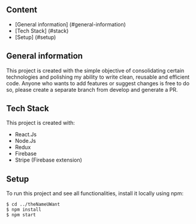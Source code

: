 ## Content
* [General information] (#general-information)
* [Tech Stack] (#stack)
* [Setup] (#setup)

## General information
This project is created with the simple objective of consolidating certain technologies and polishing my ability to write clean, reusable and efficient code. Anyone who wants to add features or suggest changes is free to do so, please create a separate branch from develop and generate a PR.

## Tech Stack
This project is created with:
* React.Js
* Node.Js
* Redux
* Firebase
* Stripe (Firebase extension)

## Setup
To run this project and see all functionalities, install it locally using npm:

```
$ cd ../theNameUWant
$ npm install
$ npm start
```
